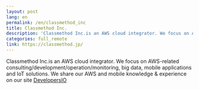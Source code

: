 ```yaml
---
layout: post
lang: en
permalink: /en/classmethod_inc
title: Classmethod Inc.
description: 'Classmethod Inc.is an AWS cloud integrator. We focus on AWS-related consulting/development/operation/monitoring, big data, mobile applications and IoT solutions. We share our AWS and mobile knowledge &amp; experience on our site DevelopersIO'
categories: full_remote
link: https://classmethod.jp/
---
```


<p>Classmethod Inc.is an AWS cloud integrator. We focus on AWS-related consulting/development/operation/monitoring, big data, mobile applications and IoT solutions. We share our AWS and mobile knowledge & experience on our site <a href="https://dev.classmethod.jp/">DevelopersIO</a></p>
